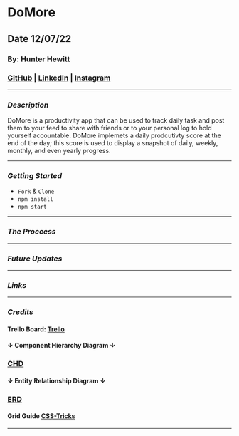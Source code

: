 # DoMore

## Date 12/07/22

### By: Hunter Hewitt

### [GitHub](https://github.com/HunterHewitt1) | [LinkedIn](https://www.linkedin.com/in/hunter-hewitt-03ba38223/) | [Instagram](https://www.instagram.com/thehunterhewitt/)

---

### **_Description_**

DoMore is a productivity app that can be used to track daily task and post them to your feed to share with friends or to your personal log to hold yourself accountable. DoMore implemets a daily prodcutivty score at the end of the day; this score is used to display a snapshot of daily, weekly, monthly, and even yearly progress.

---

### **_Getting Started_**

- `Fork` & `Clone`
- `npm install`
- `npm start`

---

### **_The Proccess_**

---

### **_Future Updates_**

---

### **_Links_**

---

### **_Credits_**

#### Trello Board: [Trello]()

#### **↓ Component Hierarchy Diagram ↓**

### [CHD]()

#### **↓ Entity Relationship Diagram ↓**

### [ERD](https://imgur.com/AF85Nyz)

#### Grid Guide [CSS-Tricks](https://css-tricks.com/snippets/css/complete-guide-grid/)

---

